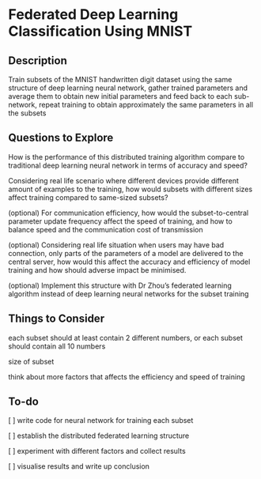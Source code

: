 # Federated Deep Learning Classification Using MNIST


## Description
Train subsets of the MNIST handwritten digit dataset using the same structure of deep learning neural network, gather trained parameters and average them to obtain new initial parameters and feed back to each sub-network, repeat training to obtain approximately the same parameters in all the subsets


## Questions to Explore
How is the performance of this distributed training algorithm compare to traditional deep learning neural network in terms of accuracy and speed?


Considering real life scenario where different devices provide different amount of examples to the training, how would subsets with different sizes affect training compared to same-sized subsets?


(optional) For communication efficiency, how would the subset-to-central parameter update frequency affect the speed of training, and how to balance speed and the communication cost of transmission


(optional) Considering real life situation when users may have bad connection, only parts of the parameters of a model are delivered to the central server, how would this affect the accuracy and efficiency of model training and how should adverse impact be minimised.


(optional) Implement this structure with Dr Zhou’s federated learning algorithm instead of deep learning neural networks for the subset training


## Things to Consider


each subset should at least contain 2 different numbers, or each subset should contain all 10 numbers


size of subset


think about more factors that affects the efficiency and speed of training


## To-do
[ ] write code for neural network for training each subset


[ ] establish the distributed federated learning structure


[ ] experiment with different factors and collect results


[ ] visualise results and write up conclusion
